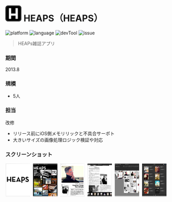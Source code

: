 # ![](https://github.com/Noodlekim/RESUME/blob/master/images/heaps.png?raw=true=50x50) HEAPS（HEAPS）

![platform](https://img.shields.io/badge/platform-iOS-blue.svg)
![language](https://img.shields.io/badge/language-Obj--C-red.svg)
![devTool](https://img.shields.io/badge/devTool-Xcode-yellow.svg)
![issue](https://img.shields.io/badge/issue-Backlog-green.svg)

> HEAPs雑誌アプリ

### 期間
2013.8

### 規模
- 5人

### 担当
改修
- リリース前にiOS側メモリリックと不具合サーポト
- 大きいサイズの画像処理ロジック検証や対応

### スクリーンショット
![](https://github.com/Noodlekim/RESUME/blob/master/images/screenshots/monstar-lab/ml_heaps.png?raw=true)
